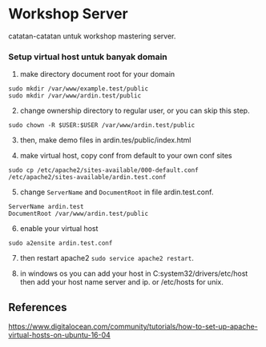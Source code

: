 # Workshop Server

catatan-catatan untuk workshop mastering server.


### Setup virtual host untuk banyak domain

1. make directory document root for your domain

  ```
  sudo mkdir /var/www/example.test/public
  sudo mkdir /var/www/ardin.test/public
  ```

2. change ownership directory to regular user, or you can skip this step.

 ```
 sudo chown -R $USER:$USER /var/www/ardin.test/public
 ```

3. then, make demo files in ardin.tes/public/index.html

4. make virtual host, copy conf from default to your own conf sites

  ```
  sudo cp /etc/apache2/sites-available/000-default.conf /etc/apache2/sites-available/ardin.test.conf
  ```

5. change `ServerName` and `DocumentRoot` in file ardin.test.conf.
  ```
  ServerName ardin.test
  DocumentRoot /var/www/ardin.test/public
  ```

6. enable your virtual host 
  ```
  sudo a2ensite ardin.test.conf
  ```
  
7. then restart apache2 `sudo service apache2 restart`.

8. in windows os you can add your host in C:system32/drivers/etc/host then add your host name server and ip. or /etc/hosts
 for unix.
## References

  https://www.digitalocean.com/community/tutorials/how-to-set-up-apache-virtual-hosts-on-ubuntu-16-04

